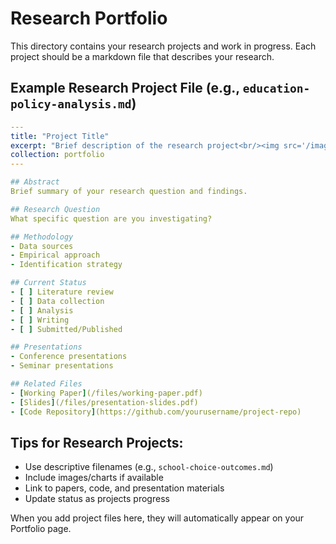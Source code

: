 # Research Portfolio

This directory contains your research projects and work in progress. Each project should be a markdown file that describes your research.

## Example Research Project File (e.g., `education-policy-analysis.md`)

```yaml
---
title: "Project Title"
excerpt: "Brief description of the research project<br/><img src='/images/project-image.png'>"
collection: portfolio
---

## Abstract
Brief summary of your research question and findings.

## Research Question
What specific question are you investigating?

## Methodology
- Data sources
- Empirical approach
- Identification strategy

## Current Status
- [ ] Literature review
- [ ] Data collection
- [ ] Analysis
- [ ] Writing
- [ ] Submitted/Published

## Presentations
- Conference presentations
- Seminar presentations

## Related Files
- [Working Paper](/files/working-paper.pdf)
- [Slides](/files/presentation-slides.pdf)
- [Code Repository](https://github.com/yourusername/project-repo)
```

## Tips for Research Projects:
- Use descriptive filenames (e.g., `school-choice-outcomes.md`)
- Include images/charts if available
- Link to papers, code, and presentation materials
- Update status as projects progress

When you add project files here, they will automatically appear on your Portfolio page.
